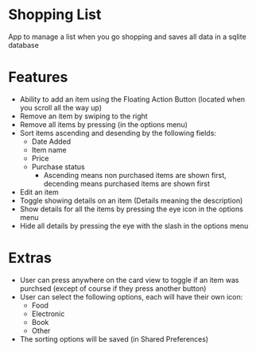 # Shopping List

App to manage a list when you go shopping and saves all data in a sqlite database

# Features

* Ability to add an item using the Floating Action Button (located when you scroll all the way up)
* Remove an item by swiping to the right
* Remove all items by pressing (in the options menu)
* Sort items ascending and desending by the following fields:
  * Date Added
  * Item name
  * Price
  * Purchase status
    * Ascending means non purchased items are shown first, decending means purchased items are shown first
* Edit an item
* Toggle showing details on an item (Details meaning the description)
* Show details for all the items by pressing the eye icon in the options menu
* Hide all details by pressing the eye with the slash in the options menu

# Extras
* User can press anywhere on the card view to toggle if an item was purchsed (except of course if they press another button)
* User can select the following options, each will have their own icon:
  * Food
  * Electronic
  * Book
  * Other
* The sorting options will be saved (in Shared Preferences)
